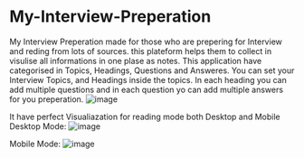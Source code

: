 # My-Interview-Preperation
My Interview Preperation made for those who are prepering for Interview and reding from lots of sources. this plateform helps them to collect in visulise all informations in one plase as notes.
This application have categorised in Topics, Headings, Questions and Answeres.
You can set your Interview Topics, and Headings inside the topics. In each heading you can add multiple questions and in each question yo can add multiple answers for you preperation.
![image](https://github.com/orbitrover/My-Interview-Preperation/assets/8413437/59d71c64-30c1-4c26-9084-6dbeaddeeac6)

It have perfect Visualiazation for reading mode both Desktop and Mobile
Desktop Mode:
![image](https://github.com/orbitrover/My-Interview-Preperation/assets/8413437/b901366a-0957-4429-8a3d-bbe7004980dd)

Mobile Mode:
![image](https://github.com/orbitrover/My-Interview-Preperation/assets/8413437/a2cae286-67ca-4578-a4a8-ec6871af3ffb)
